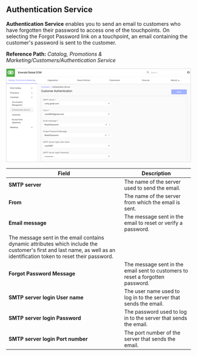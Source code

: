 ## Authentication Service

**Authentication Service** enables you to send an email to customers who have forgotten their password to access one of the touchpoints.
On selecting the Forgot Password link on a touchpoint, an email containing the customer's password is sent to the customer.

**Reference Path:** *Catalog, Promotions & Marketing/Customers/Authentication Service*

![Customers Authentication Screen](/Images/CustomersAuthenticationScreen.png)

|**Field**|**Description**|
|---------|----------|
|**SMTP server**|The name of the server used to send the email.|
|**From**|The name of the server from which the email is sent.|
|**Email message**|The message sent in the email to reset or verify a password. 
The message sent in the email contains dynamic attributes which include the customer's first and last name, as well as an identification token to reset their password.|
|**Forgot Password Message**|The message sent in the email sent to customers to reset a forgotten password.|
|**SMTP server login User name**|The user name used to log in to the server that sends the email.|
|**SMTP server login Password**|The password used to log in to the server that sends the email.|
|**SMTP server login Port number**|The port number of the server that sends the email.|